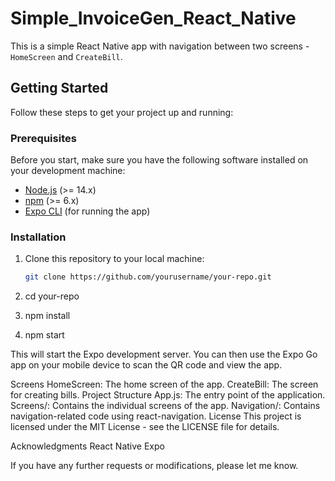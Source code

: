 # Simple_InvoiceGen_React_Native

This is a simple React Native app with navigation between two screens - `HomeScreen` and `CreateBill`.

## Getting Started

Follow these steps to get your project up and running:

### Prerequisites

Before you start, make sure you have the following software installed on your development machine:

- [Node.js](https://nodejs.org/) (>= 14.x)
- [npm](https://www.npmjs.com/) (>= 6.x)
- [Expo CLI](https://docs.expo.dev/workflow/expo-cli/) (for running the app)

### Installation

1. Clone this repository to your local machine:

   ```bash
   git clone https://github.com/yourusername/your-repo.git

2. cd your-repo
3. npm install
4. npm start

This will start the Expo development server. You can then use the Expo Go app on your mobile device to scan the QR code and view the app.

Screens
HomeScreen: The home screen of the app.
CreateBill: The screen for creating bills.
Project Structure
App.js: The entry point of the application.
Screens/: Contains the individual screens of the app.
Navigation/: Contains navigation-related code using react-navigation.
License
This project is licensed under the MIT License - see the LICENSE file for details.

Acknowledgments
React Native
Expo

If you have any further requests or modifications, please let me know.
